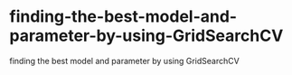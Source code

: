 # finding-the-best-model-and-parameter-by-using-GridSearchCV
finding the best model and parameter by using GridSearchCV
